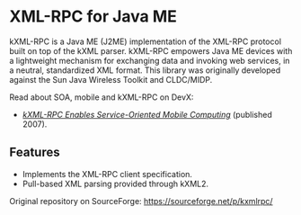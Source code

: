 # XML-RPC for Java ME
kXML-RPC is a Java ME (J2ME) implementation of the XML-RPC protocol built on top of the kXML parser. kXML-RPC empowers Java ME devices with a lightweight mechanism for exchanging data and invoking web services, in a neutral, standardized XML format. This library was originally developed against the Sun Java Wireless Toolkit and CLDC/MIDP.

Read about SOA, mobile and kXML-RPC on DevX:
 - [*kXML-RPC Enables Service-Oriented Mobile Computing*](http://www.devx.com/Java/Article/34963) (published 2007).

## Features
 - Implements the XML-RPC client specification.
 - Pull-based XML parsing provided through kXML2.

Original repository on SourceForge: https://sourceforge.net/p/kxmlrpc/
